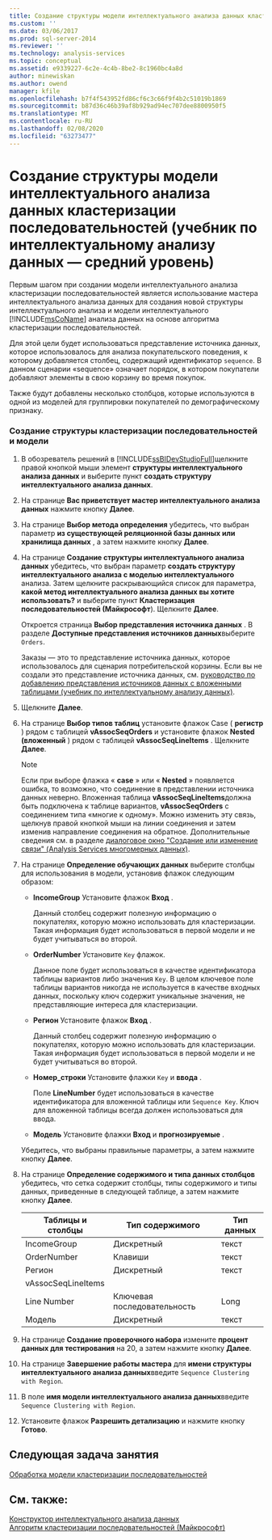 ```yaml
---
title: Создание структуры модели интеллектуального анализа данных кластеризации последовательностей (учебник по интеллектуальному анализу данных — средний уровень) | Документация Майкрософт
ms.custom: ''
ms.date: 03/06/2017
ms.prod: sql-server-2014
ms.reviewer: ''
ms.technology: analysis-services
ms.topic: conceptual
ms.assetid: e9339227-6c2e-4c4b-8be2-8c1960bc4a8d
author: minewiskan
ms.author: owend
manager: kfile
ms.openlocfilehash: b7f4f543952fd86cf6c3c66f9f4b2c51019b1869
ms.sourcegitcommit: b87d36c46b39af8b929ad94ec707dee8800950f5
ms.translationtype: MT
ms.contentlocale: ru-RU
ms.lasthandoff: 02/08/2020
ms.locfileid: "63273477"
---
```

# <a name="creating-a-sequence-clustering-mining-model-structure-intermediate-data-mining-tutorial"></a>Создание структуры модели интеллектуального анализа данных кластеризации последовательностей (учебник по интеллектуальному анализу данных — средний уровень)
  Первым шагом при создании модели интеллектуального анализа кластеризации последовательностей является использование мастера интеллектуального анализа данных для создания новой структуры интеллектуального анализа и модели интеллектуального [!INCLUDE[msCoName](../includes/msconame-md.md)] анализа данных на основе алгоритма кластеризации последовательностей.  
  
 Для этой цели будет использоваться представление источника данных, которое использовалось для анализа покупательского поведения, к которому добавляется столбец, содержащий идентификатор `sequence`. В данном сценарии «sequence» означает порядок, в котором покупатели добавляют элементы в свою корзину во время покупок.  
  
 Также будут добавлены несколько столбцов, которые используются в одной из моделей для группировки покупателей по демографическому признаку.  
  
### <a name="to-create-a-sequence-clustering-structure-and-model"></a>Создание структуры кластеризации последовательностей и модели  
  
1.  В обозреватель решений в [!INCLUDE[ssBIDevStudioFull](../includes/ssbidevstudiofull-md.md)]щелкните правой кнопкой мыши элемент **структуры интеллектуального анализа данных** и выберите пункт **создать структуру интеллектуального анализа данных**.  
  
2.  На странице **Вас приветствует мастер интеллектуального анализа данных** нажмите кнопку **Далее**.  
  
3.  На странице **Выбор метода определения** убедитесь, что выбран параметр **из существующей реляционной базы данных или хранилища данных** , а затем нажмите кнопку **Далее**.  
  
4.  На странице **Создание структуры интеллектуального анализа данных** убедитесь, что выбран параметр **создать структуру интеллектуального анализа с моделью интеллектуального** анализа. Затем щелкните раскрывающийся список для параметра, **какой метод интеллектуального анализа данных вы хотите использовать?** и выберите пункт **Кластеризация последовательностей (Майкрософт**). Щелкните **Далее**.  
  
     Откроется страница **Выбор представления источника данных** . В разделе **Доступные представления источников данных**выберите `Orders`.  
  
     Заказы — это то представление источника данных, которое использовалось для сценария потребительской корзины. Если вы не создали это представление источника данных, см. [руководство по добавлению представления источников данных с вложенными таблицами &#40;учебник по интеллектуальному анализу данных&#41;](../../2014/tutorials/adding-a-data-source-view-with-nested-tables-intermediate-data-mining-tutorial.md).  
  
5.  Щелкните **Далее**.  
  
6.  На странице **Выбор типов таблиц** установите флажок Case ( **регистр** ) рядом с таблицей **vAssocSeqOrders** и установите флажок **Nested (вложенный** ) рядом с таблицей **vAssocSeqLineItems** . Щелкните **Далее**.  
  
    > [!NOTE]  
    >  Если при выборе флажка « **case** » или « **Nested** » появляется ошибка, то возможно, что соединение в представлении источника данных неверно. Вложенная таблица **vAssocSeqLineItems**должна быть подключена к таблице вариантов, **vAssocSeqOrders** с соединением типа «многие к одному». Можно изменить эту связь, щелкнув правой кнопкой мыши на линии соединения и затем изменив направление соединения на обратное. Дополнительные сведения см. в разделе [диалоговое окно "Создание или изменение связи" &#40;Analysis Services многомерных данных&#41;](../../2014/analysis-services/create-or-edit-relationship-dialog-box-analysis-services-multidimensional-data.md).  
  
7.  На странице **Определение обучающих данных** выберите столбцы для использования в модели, установив флажок следующим образом:  
  
    -   **IncomeGroup** Установите флажок **Вход** .  
  
         Данный столбец содержит полезную информацию о покупателях, которую можно использовать для кластеризации. Такая информация будет использоваться в первой модели и не будет учитываться во второй.  
  
    -   **OrderNumber** Установите `Key` флажок.  
  
         Данное поле будет использоваться в качестве идентификатора таблицы вариантов либо значения `Key`. В целом ключевое поле таблицы вариантов никогда не используется в качестве входных данных, поскольку ключ содержит уникальные значения, не представляющие интереса для кластеризации.  
  
    -   **Регион** Установите флажок **Вход** .  
  
         Данный столбец содержит полезную информацию о покупателях, которую можно использовать для кластеризации. Такая информация будет использоваться в первой модели и не будет учитываться во второй.  
  
    -   **Номер_строки** Установите флажки `Key` и **ввода** .  
  
         Поле **LineNumber** будет использоваться в качестве идентификатора для вложенной таблицы или `Sequence Key`. Ключ для вложенной таблицы всегда должен использоваться для ввода.  
  
    -   **Модель** Установите флажки **Вход** и **прогнозируемые** .  
  
     Убедитесь, что выбраны правильные параметры, а затем нажмите кнопку **Далее**.  
  
8.  На странице **Определение содержимого и типа данных столбцов** убедитесь, что сетка содержит столбцы, типы содержимого и типы данных, приведенные в следующей таблице, а затем нажмите кнопку **Далее**.  
  
    |Таблицы и столбцы|Тип содержимого|Тип данных|  
    |---------------------|------------------|---------------|  
    |IncomeGroup|Дискретный|текст|  
    |OrderNumber|Клавиши|текст|  
    |Регион|Дискретный|текст|  
    |vAssocSeqLineItems|||  
    |Line Number|Ключевая последовательность|Long|  
    |Модель|Дискретный|текст|  
  
9. На странице **Создание проверочного набора** измените **процент данных для тестирования** на 20, а затем нажмите кнопку **Далее**.  
  
10. На странице **Завершение работы мастера** для **имени структуры интеллектуального анализа данных**введите `Sequence Clustering with Region`.  
  
11. В поле **имя модели интеллектуального анализа данных**введите `Sequence Clustering with Region`.  
  
12. Установите флажок **Разрешить детализацию** и нажмите кнопку **Готово**.  
  
## <a name="next-task-in-lesson"></a>Следующая задача занятия  
 [Обработка модели кластеризации последовательностей](../../2014/tutorials/processing-the-sequence-clustering-model.md)  
  
## <a name="see-also"></a>См. также:  
 [Конструктор интеллектуального анализа данных](../../2014/analysis-services/data-mining/data-mining-designer.md)   
 [Алгоритм кластеризации последовательностей (Майкрософт)](../../2014/analysis-services/data-mining/microsoft-sequence-clustering-algorithm.md)  
  
  
